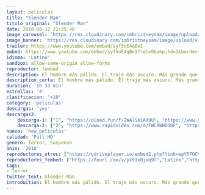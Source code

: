```yaml
---
layout: peliculas
title: "Slender Man"
titulo_original: "Slender Man"
date: 2018-08-12 22:35:40
image_carousel: 'https://res.cloudinary.com/imbriitneysam/image/upload/v1542405515/slender-poster-min.jpg'
image_banner: 'https://res.cloudinary.com/imbriitneysam/image/upload/v1542405516/slender-banner-min.jpg'
trailer: https://www.youtube.com/embed/syf5oE4qBoI
embed: https://www.youtube.com/embed/syf5oE4qBoI?rel=0&amp;hd=1&border=0&wmode=opaque&enablejsapi=1&modestbranding=1&controls=1&showinfo=1
idioma: 'Latino'
sandbox: allow-same-origin allow-forms
reproductor: fembed
description: El hombre más pálido. El traje más oscuro. Más grande que el gigante más alto. Ten miedo de este hombre, Slender Man ya que puede hacer lo que nadie puede”. Estas son algunas de las características que usuarios del internet dieron al personaje ficticio de terror Slender Man (el hombre delgado). Ahora la criatura llega a la gran pantalla con este film de terror, que nace de una de las leyendas urbanas de la web más populares, en base de una recopilación de imágenes en el foro Something Awful y, hoy en día, pertenece a la cultura creepypasta.
description_corta: El hombre más pálido. El traje más oscuro. Más grande que el gigante más alto. Ten miedo de este hombre, Slender Man ya que puede hacer lo que nadie puede”. Estas son algunas de las características que usuarios del internet dieron al personaje ficticio de..
duracion: '1h 33 min'
estrellas: '4'
clasificacion: '+10'
category: 'peliculas'
descargas: 'yes'
descargas2:
    descarga-1: ["1", "https://oload.fun/f/2WAlSXiAX9U", "https://www.google.com/s2/favicons?domain=openload.co","OpenLoad","https://res.cloudinary.com/imbriitneysam/image/upload/v1541473684/mexico.png", "Latino", "Full HD"]
    descarga-2: ["2", "https://www.rapidvideo.com/d/FWC8WHDO0F", "https://www.google.com/s2/favicons?domain=www.rapidvideo.com","RapidVideo","https://res.cloudinary.com/imbriitneysam/image/upload/v1541473684/mexico.png", "Latino", "Full HD"]
nuevo: 'new_peliculas'
calidad: 'Full HD'
genero: Terror, Suspenso
anio: '2018'
reproductores_otros: ["https://gdriveplayer.io/embed2.php?link=epY5FOCV%252BThnoBH4ykHvXQsf4VMV1YknHpkkha%252BiZRX8TRWHK%252FAh4YsVZO98cI2Yo%252F44ER%252BNBnBfGkHBaw6C%252FHR9X4O%252FjtZ3e3zYwMiBwn%252FruqNsWuUpXB5iEtVb2thgRSD0ufzHCzBrTBpKtpPA1ZDP1wylj%252FlP87knmOc8vL0DLmbTTSTPDSb%252BGz03D6cBEWVK9Vu5UqBf5MPEeIG6WU","Latino"]
reproductores_fembed: ["https://feurl.com/v/yx93x0jxq9l","Latino","https://jplayer.club/v/r8126sey4y4z8wm","Latino","https://feurl.com/v/8xop6rnnxqv","Latino","https://feurl.com/v/3qv1ml3g2vy","Latino"]
tags:
- Terror
twitter_text: Slender-Man
introduction: El hombre más pálido. El traje más oscuro. Más grande que el gigante más alto. Ten miedo de este hombre, Slender Man ya que puede hacer lo que nadie puede”. Estas son algunas de las características que usuarios del internet dieron al personaje ficticio de
---
```



 







